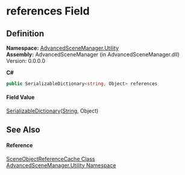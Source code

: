 # references Field




## Definition
**Namespace:** <a href="N_AdvancedSceneManager_Utility.md">AdvancedSceneManager.Utility</a>  
**Assembly:** AdvancedSceneManager (in AdvancedSceneManager.dll) Version: 0.0.0.0

**C#**
``` C#
public SerializableDictionary<string, Object> references
```



#### Field Value
<a href="T_AdvancedSceneManager_Utility_SerializableDictionary_2.md">SerializableDictionary</a>(<a href="https://learn.microsoft.com/dotnet/api/system.string" target="_blank" rel="noopener noreferrer">String</a>, Object)

## See Also


#### Reference
<a href="T_AdvancedSceneManager_Utility_SceneObjectReferenceCache.md">SceneObjectReferenceCache Class</a>  
<a href="N_AdvancedSceneManager_Utility.md">AdvancedSceneManager.Utility Namespace</a>  
